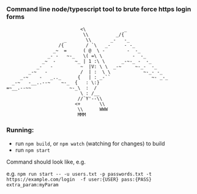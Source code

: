 ### Command line node/typescript tool to brute force https login forms

```
                           <\              _
                            \\          _/{
                     _       \\       _-   -_
                   /{        / `\   _-     - -_
                 _~  =      ( @  \ -        -  -_
               _- -   ~-_   \( =\ \           -  -_
             _~  -       ~_ | 1 :\ \      _-~-_ -  -_
           _-   -          ~  |V: \ \  _-~     ~-_-  -_
        _-~   -            /  | :  \ \            ~-_- -_
     _-~    -   _.._      {   | : _-``               ~- _-_
  _-~   -__..--~    ~-_  {   : \:}
=~__.--~~              ~-_\  :  /
                           \ : /__
                          //`Y'--\\      
                         <+       \\
                          \\      WWW
                          MMM
```
### Running:
- run `npm build`, or `npm watch` (watching for changes) to build
- run `npm start`

Command should look like, e.g.

e.g.
`npm run start -- -u users.txt -p passwords.txt -t https://example.com/login  -f user:{USER} pass:{PASS} extra_param:myParam`

